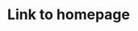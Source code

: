 ---
layout: indmag
title: Link to homepage
categories: news
intro: 우리는 홈페이지를 가야한다 왜냐하면 홈페이지이기 때문이다 홈페이지는 홈페이지다 홈페이지라서 홈페이지다. 홈으로 가자 홈으로 가자 우리는 홈으로 간다. 지금 우리는 홈이다.
thumbnail: /assets/images/apollo3.jpg
url: /
---